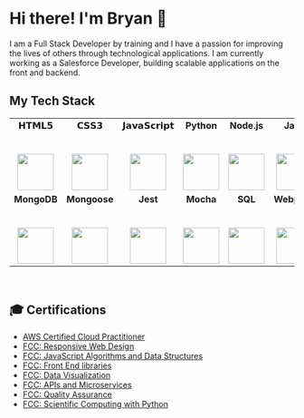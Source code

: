 # Hi there! I'm Bryan :wave:

I am a Full Stack Developer by training and I have a passion for improving the lives of others through technological applications. I am currently working as a Salesforce Developer, building scalable applications on the front and backend.

## My Tech Stack

<table style='border:none'>
  <tbody>
    <tr valign="top">
      <td width="12%" align="center">
        <span>𝗛𝗧𝗠𝗟𝟱</span><br><br><br>
        <img height="64px" src="https://cdn.svgporn.com/logos/html-5.svg">
      </td>
      <td width="12%" align="center">
        <span>𝗖𝗦𝗦𝟯</span><br><br><br>
        <img height="64px" src="https://cdn.svgporn.com/logos/css-3.svg">
      </td>
      <td width="12%" align="center">
        <span>𝗝𝗮𝘃𝗮𝗦𝗰𝗿𝗶𝗽𝘁</span><br><br><br>
        <img height="64px" src="https://cdn.svgporn.com/logos/javascript.svg">
      </td>
      <td width="12%" align="center">
        <span><b>Python</b></span><br><br><br>
        <img height="64px" src="https://cdn.svgporn.com/logos/python.svg">
      </td>
      <td width="12%" align="center">
          <span><b>Node.js</b></span><br><br><br>
          <img height="64px" src="https://cdn.svgporn.com/logos/nodejs-icon.svg">
      </td>
      <td width="12%" align="center">
          <span><b>Java</b></span><br><br><br>
          <img height="64px" src="https://cdn.svgporn.com/logos/java.svg">
      </td>
      <td width="12%" align="center">
          <span><b>React</b></span><br><br><br>
          <img height="64px" src="https://cdn.svgporn.com/logos/react.svg">
      </td>
      <td width="12%" align="center">
          <span><b>Express</b></span><br><br><br>
          <img height="64px" src="https://cdn.svgporn.com/logos/express.svg">
      </td>
    </tr>
    <tr valign="top">
        <td width="12%" align="center">
            <span><b>MongoDB</b></span><br><br><br>
            <img height="64px" src="https://cdn.svgporn.com/logos/mongodb.svg">
        </td>
        <td width="12%" align="center">
            <span><b>Mongoose</b></span><br><br><br>
            <img height="64px" src="https://cdn.freebiesupply.com/logos/large/2x/mongoose-1-logo-png-transparent.png">
        </td>
        <td width="12%" align="center">
            <span><b>Jest</b></span><br><br><br>
            <img height="64px" src="https://cdn.svgporn.com/logos/jest.svg">
        </td>
        <td width="12%" align="center">
            <span><b>Mocha</b></span><br><br><br>
            <img height="64px" src="https://cdn.svgporn.com/logos/mocha.svg">
        </td>
        <td width="12%" align="center">
            <span><b>SQL</b></span><br><br><br>
            <img height="64px" src="https://cdn.svgporn.com/logos/mysql.svg">
        </td>
        <td width="12%" align="center">
            <span><b>Webpack</b></span><br><br><br>
            <img height="64px" src="https://cdn.svgporn.com/logos/webpack.svg">
        </td>
        <td width="12%" align="center">
            <span><b>Git</b></span><br><br><br>
            <img height="64px" src="https://cdn.svgporn.com/logos/git-icon.svg">
        </td>
        <td width="12%" align="center">
            <span><b>Npm</b></span><br><br><br>
            <img height="64px" src="https://cdn.svgporn.com/logos/npm.svg">
        </td>
    </tr>
  </tbody>
</table>

<br>

## **:mortar_board: Certifications**
- [AWS Certified Cloud Practitioner](https://www.youracclaim.com/badges/11032191-e95c-4e48-ac06-9ad6c8f58092)
- [FCC: Responsive Web Design](https://www.freecodecamp.org/certification/wongb/responsive-web-design)
- [FCC: JavaScript Algorithms and Data Structures](https://www.freecodecamp.org/certification/wongb/javascript-algorithms-and-data-structures)
- [FCC: Front End libraries](https://www.freecodecamp.org/certification/wongb/front-end-libraries)
- [FCC: Data Visualization](https://www.freecodecamp.org/certification/wongb/data-visualization)
- [FCC: APIs and Microservices](https://www.freecodecamp.org/certification/wongb/apis-and-microservices)
- [FCC: Quality Assurance](https://www.freecodecamp.org/certification/wongb/quality-assurance-v7)
- [FCC: Scientific Computing with Python](https://www.freecodecamp.org/certification/wongb/scientific-computing-with-python-v7)

<br><br>